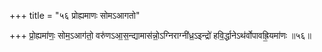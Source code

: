 +++
title = "५६ प्रोह्यमाणः सोमऽआगतो"

+++
प्रो॒ह्यमा॑णः॒ सोम॒ऽआग॑तो॒ वरु॑णऽआ॒स॒न्द्यामास॑न्नो॒ऽग्निराग्नी॑ध्र॒ऽइन्द्रो॑ हवि॒र्द्धानेऽथ॑र्वोपावह्रि॒यमा॑णः ॥५६॥